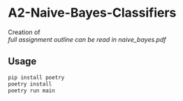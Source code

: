 # A2-Naive-Bayes-Classifiers
Creation of  
*full assignment outline can be read in naive_bayes.pdf*

## Usage
```bash
pip install poetry
poetry install
poetry run main
```
